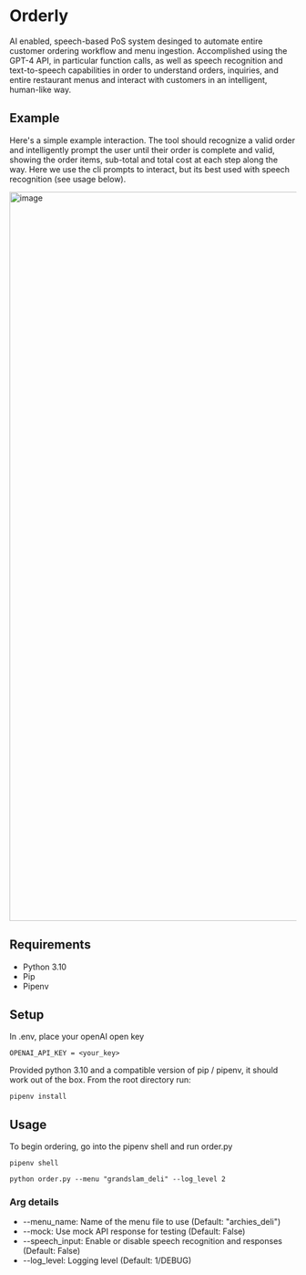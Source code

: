 # Orderly 

AI enabled, speech-based PoS system desinged to automate entire customer ordering workflow and menu ingestion. 
Accomplished using the GPT-4 API, in particular function calls, as well as speech recognition and text-to-speech capabilities 
in order to understand orders, inquiries, and entire restaurant menus and interact with customers in an intelligent, 
human-like way.

## Example 

Here's a simple example interaction. The tool should recognize a valid order and intelligently prompt the 
user until their order is complete and valid, showing the order items, sub-total and total cost at each 
step along the way. Here we use the cli prompts to interact, but its best used with speech recognition 
(see usage below).

<img width="1279" alt="image" src="https://github.com/Will-Murphy/orderly/assets/43630470/241f1404-6cdb-4cc1-beb1-510b94a77093">

## Requirements
- Python 3.10
- Pip
- Pipenv

## Setup

In .env, place your openAI open key

```
OPENAI_API_KEY = <your_key>
```

Provided python 3.10 and a compatible version of pip / pipenv, it should work out of the box. From the
root directory run:

```
pipenv install
```

## Usage

To begin ordering, go into the pipenv shell and run order.py

```
pipenv shell

python order.py --menu "grandslam_deli" --log_level 2
```

### Arg details
- --menu_name: Name of the menu file to use (Default: "archies_deli")
- --mock: Use mock API response for testing (Default: False)
- --speech_input: Enable or disable speech recognition and responses (Default: False)
- --log_level: Logging level (Default: 1/DEBUG)

